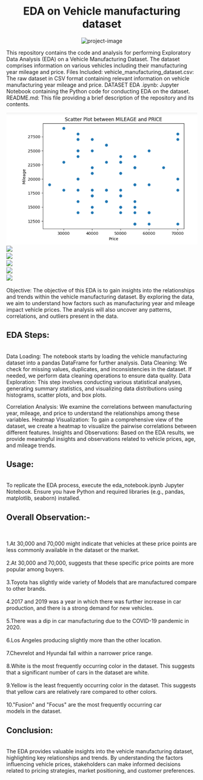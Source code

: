 <h1 align="center" id="title">EDA on Vehicle manufacturing dataset</h1>

<p align="center"><img src="https://socialify.git.ci/adityaashtankar/EDA.github.io/image?font=Bitter&amp;language=1&amp;name=1&amp;owner=1&amp;pattern=Floating%20Cogs&amp;theme=Light" alt="project-image"></p>

<p id="description">This repository contains the code and analysis for performing Exploratory Data Analysis (EDA) on a Vehicle Manufacturing Dataset. The dataset comprises information on various vehicles including their manufacturing year mileage and price. Files Included: vehicle_manufacturing_dataset.csv: The raw dataset in CSV format containing relevant information on vehicle manufacturing year mileage and price. DATASET EDA .ipynb: Jupyter Notebook containing the Python code for conducting EDA on the dataset. README.md: This file providing a brief description of the repository and its contents.</p>
<img src="Images\Screenshot 2023-07-25 110358.png"><br>
<img src="C:\Users\HP\Pictures\Screenshots\Images\Screenshot 2023-07-25 110414.png"><br>
<img src="C:\Users\HP\Pictures\Screenshots\Images\Screenshot 2023-07-25 110426.png"><br>
<img src="C:\Users\HP\Pictures\Screenshots\Images\Screenshot 2023-07-25 110444.png"><br>
<img src="C:\Users\HP\Pictures\Screenshots\Images\Screenshot 2023-07-25 110453.png"><br>
<img src="C:\Users\HP\Pictures\Screenshots\Images\Screenshot 2023-07-25 110500.png"><br>


<p>Objective:
The objective of this EDA is to gain insights into the relationships and trends within the vehicle manufacturing dataset. By exploring the data, we aim to understand how factors such as manufacturing year and mileage impact vehicle prices. The analysis will also uncover any patterns, correlations, and outliers present in the data.</p>
<p><h2>EDA Steps:</h2><br>
Data Loading: The notebook starts by loading the vehicle manufacturing dataset into a pandas DataFrame for further analysis.
Data Cleaning: We check for missing values, duplicates, and inconsistencies in the dataset. If needed, we perform data cleaning operations to ensure data quality.
Data Exploration: This step involves conducting various statistical analyses, generating summary statistics, and visualizing data distributions using histograms, scatter plots, and box plots.
  
Correlation Analysis: We examine the correlations between manufacturing year, mileage, and price to understand the relationships among these variables.
Heatmap Visualization: To gain a comprehensive view of the dataset, we create a heatmap to visualize the pairwise correlations between different features.
Insights and Observations: Based on the EDA results, we provide meaningful insights and observations related to vehicle prices, age, and mileage trends.</p>
<p><h2>Usage:</h2><br>
To replicate the EDA process, execute the eda_notebook.ipynb Jupyter Notebook. Ensure you have Python and required libraries (e.g., pandas, matplotlib, seaborn) installed.<br>
 <h2>Overall Observation:-</h2> <br>

<p>1.At 30,000 and 70,000 might indicate that vehicles at these price points are less commonly available in the dataset or the market.<br><br>
2.At 30,000 and 70,000, suggests that these specific price points are more popular among buyers.<br><br>
3.Toyota has slightly wide variety of Models that are manufactured compare to other brands.<br><br>
4.2017 and 2019 was a year in which there was further increase in car production, and there is a strong demand for new vehicles.<br><br>
5.There was a dip in car manufacturing due to the COVID-19 pandemic in 2020.<br><br>
6.Los Angeles producing slightly more than the other location.<br><br>
7.Chevrelot and Hyundai fall within a narrower price range.<br><br>
8.White is the most frequently occurring color in the dataset. This suggests that a significant number of cars in the dataset are white.<br><br>
9.Yellow is the least frequently occurring color in the dataset. This suggests that yellow cars are relatively rare compared to other colors.<br><br>
10."Fusion" and "Focus" are the most frequently occurring car models in the dataset.</p>
<h2>Conclusion:</h2><br>
The EDA provides valuable insights into the vehicle manufacturing dataset, highlighting key relationships and trends. By understanding the factors influencing vehicle prices, stakeholders can make informed decisions related to pricing strategies, market positioning, and customer preferences.
</p>
